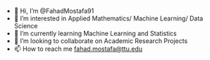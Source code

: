 - 👋 Hi, I’m @FahadMostafa91
- 👀 I’m interested in Applied Mathematics/ Machine Learning/ Data Science 
- 🌱 I’m currently learning Machine Learning and Statistics 
- 💞️ I’m looking to collaborate on Academic Research Projects 
- 📫 How to reach me fahad.mostafa@ttu.edu

<!---
FahadMostafa91/FahadMostafa91 is a ✨ special ✨ repository because its `README.md` (this file) appears on your GitHub profile.
You can click the Preview link to take a look at your changes.
--->

